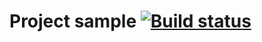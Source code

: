 # Project sample [![Build status](https://ci.appveyor.com/api/projects/status/5m7riw90x1n328u5?svg=true)](https://ci.appveyor.com/project/ivashatunova/changedate)
